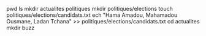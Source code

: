 pwd
ls
mkdir actualites politiques
mkdir politiques/elections
touch politiques/elections/candidats.txt
ech "Hama Amadou, Mahamadou Ousmane, Ladan Tchana" >> politiques/elections/candidats.txt
cd actualites
mkdir buzz
